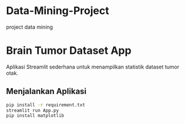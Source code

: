 # Data-Mining-Project
project data mining
# Brain Tumor Dataset App

Aplikasi Streamlit sederhana untuk menampilkan statistik dataset tumor otak.

## Menjalankan Aplikasi

```bash
pip install -r requirement.txt
streamlit run App.py
pip install matplotlib

